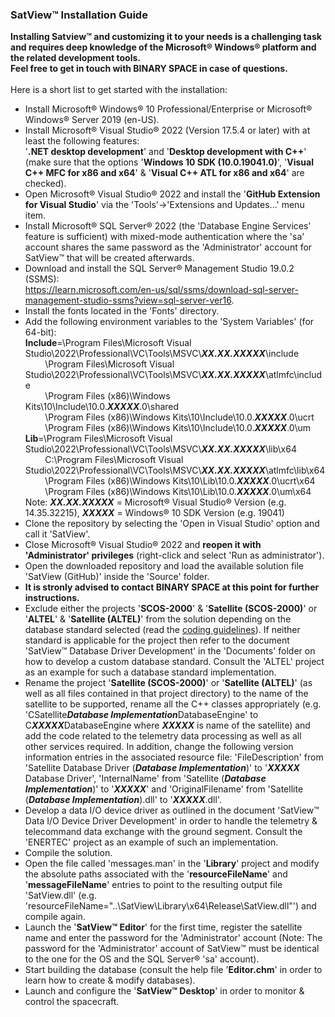 ### SatView™ Installation Guide<br />
**Installing Satview™ and customizing it to your needs is a challenging task and requires deep knowledge of the Microsoft® Windows® platform and the related development tools.<br />Feel free to get in touch with BINARY SPACE in case of questions.**<br /><br />Here is a short list to get started with the installation:
- Install Microsoft® Windows® 10 Professional/Enterprise or Microsoft® Windows® Server 2019 (en-US).
- Install Microsoft® Visual Studio® 2022 (Version 17.5.4 or later) with at least the following features:<br />'**.NET desktop development**' and '**Desktop development with C++**' (make sure that the options '**Windows 10 SDK (10.0.19041.0)**', '**Visual C++ MFC for x86 and x64**' & '**Visual C++ ATL for x86 and x64**' are checked).
- Open Microsoft® Visual Studio® 2022 and install the '**GitHub Extension for Visual Studio**' via the 'Tools'->'Extensions and Updates...' menu item.
- Install Microsoft® SQL Server® 2022 (the 'Database Engine Services' feature is sufficient) with mixed-mode authentication where the 'sa' account shares the same password as the 'Administrator' account for SatView™ that will be created afterwards.
- Download and install the SQL Server® Management Studio 19.0.2 (SSMS):<br />https://learn.microsoft.com/en-us/sql/ssms/download-sql-server-management-studio-ssms?view=sql-server-ver16.
- Install the fonts located in the 'Fonts' directory.
- Add the following environment variables to the 'System Variables' (for 64-bit):<br />
**Include**=\Program Files\Microsoft Visual Studio\2022\Professional\VC\Tools\MSVC\\***XX.XX.XXXXX***\\include<br/>&nbsp;&nbsp;&nbsp;&nbsp;&nbsp;&nbsp;&nbsp;&nbsp;\Program Files\Microsoft Visual Studio\2022\Professional\VC\Tools\MSVC\\***XX.XX.XXXXX***\\atlmfc\include<br/>&nbsp;&nbsp;&nbsp;&nbsp;&nbsp;&nbsp;&nbsp;&nbsp;\Program Files (x86)\Windows Kits\10\Include\10.0.***XXXXX***.0\shared<br/>&nbsp;&nbsp;&nbsp;&nbsp;&nbsp;&nbsp;&nbsp;&nbsp;\Program Files (x86)\Windows Kits\10\Include\10.0.***XXXXX***.0\ucrt<br />&nbsp;&nbsp;&nbsp;&nbsp;&nbsp;&nbsp;&nbsp;&nbsp;\Program Files (x86)\Windows Kits\10\Include\10.0.***XXXXX***.0\um<br />
**Lib**=\Program Files\Microsoft Visual Studio\2022\Professional\VC\Tools\MSVC\\***XX.XX.XXXXX***\\lib\x64<br/>&nbsp;&nbsp;&nbsp;&nbsp;&nbsp;&nbsp;&nbsp;&nbsp;C:\Program Files\Microsoft Visual Studio\2022\Professional\VC\Tools\MSVC\\***XX.XX.XXXXX***\\atlmfc\lib\x64<br/>&nbsp;&nbsp;&nbsp;&nbsp;&nbsp;&nbsp;&nbsp;&nbsp;\Program Files (x86)\Windows Kits\10\Lib\10.0.***XXXXX***.0\ucrt\x64<br/>&nbsp;&nbsp;&nbsp;&nbsp;&nbsp;&nbsp;&nbsp;&nbsp;\Program Files (x86)\Windows Kits\10\Lib\10.0.***XXXXX***.0\um\x64<br />
Note: ***XX.XX.XXXXX*** = Microsoft® Visual Studio® Version (e.g. 14.35.32215), ***XXXXX*** = Windows® 10 SDK Version (e.g. 19041)
- Clone the repository by selecting the 'Open in Visual Studio' option and call it 'SatView'.
- Close Microsoft® Visual Studio® 2022 and **reopen it with 'Administrator' privileges** (right-click and select 'Run as administrator').
- Open the downloaded repository and load the available solution file 'SatView (GitHub)' inside the 'Source' folder.
- **It is stronly advised to contact BINARY SPACE at this point for further instructions.**
- Exclude either the projects '**SCOS-2000**' & '**Satellite (SCOS-2000)**' or '**ALTEL**' & '**Satellite (ALTEL)**' from the solution depending on the database standard selected (read the [coding guidelines](Coding.md)). If neither standard is applicable for the project then refer to the document 'SatView™ Database Driver Development' in the 'Documents' folder on how to develop a custom database standard. Consult the 'ALTEL' project as an example for such a database standard implementation.
- Rename the project '**Satellite (SCOS-2000)**' or '**Satellite (ALTEL)**' (as well as all files contained in that project directory) to the name of the satellite to be supported, rename all the C++ classes appropriately (e.g. 'CSatellite***Database Implementation***DatabaseEngine' to C***XXXXX***DatabaseEngine where ***XXXXX*** is name of the satellite) and add the code related to the telemetry data processing as well as all other services required. In addition, change the following version information entries in the associated resource file: 'FileDescription' from 'Satellite Database Driver (***Database Implementation***)' to '***XXXXX*** Database Driver', 'InternalName' from 'Satellite (***Database Implementation***)' to '***XXXXX***' and 'OriginalFilename' from 'Satellite (***Database Implementation***).dll' to '***XXXXX***.dll'.
- Develop a data I/O device driver as outlined in the document 'SatView™ Data I/O Device Driver Development' in order to handle the telemetry & telecommand data exchange with the ground segment. Consult the 'ENERTEC' project as an example of such an implementation.
- Compile the solution.
- Open the file called 'messages.man' in the '**Library**' project and modify the absolute paths associated with the '**resourceFileName**' and '**messageFileName**' entries to point to the resulting output file 'SatView.dll' (e.g. 'resourceFileName="..\SatView\Library\x64\Release\SatView.dll"') and compile again.
- Launch the '**SatView™ Editor**' for the first time, register the satellite name and enter the password for the 'Administrator' account (Note: The password for the 'Administrator' account of SatView™ must be identical to the one for the OS and the SQL Server® 'sa' account).
- Start building the database (consult the help file '**Editor.chm**' in order to learn how to create & modify databases).
- Launch and configure the '**SatView™ Desktop**' in order to monitor & control the spacecraft.
